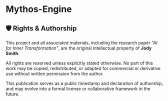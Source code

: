 # Mythos-Engine

## 🛡️ Rights & Authorship

This project and all associated materials, including the research paper *"AI for Inner Transformation"*, are the original intellectual property of **Jody Smith**.

All rights are reserved unless explicitly stated otherwise. No part of this work may be copied, redistributed, or adapted for commercial or derivative use without written permission from the author.

This publication serves as a public timestamp and declaration of authorship, and may evolve into a formal license or collaborative framework in the future.
